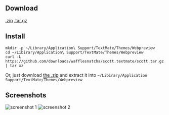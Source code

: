 Download
--------

[.zip](https://github.com/downloads/wafflesnatcha/scott.textmate/scott.zip)
[.tar.gz](https://github.com/downloads/wafflesnatcha/scott.textmate/scott.tar.gz)

Install
-------

	mkdir -p ~/Library/Application\ Support/TextMate/Themes/Webpreview
	cd ~/Libirary/Application\ Support/TextMate/Themes/Webpreview
	curl -L https://github.com/downloads/wafflesnatcha/scott.textmate/scott.tar.gz | tar xz

Or, just download [the .zip](https://github.com/downloads/wafflesnatcha/scott.textmate/scott.zip)
and extract it into `~/Libirary/Application Support/TextMate/Themes/Webpreview`

Screenshots
-----------

![screenshot 1](https://github.com/downloads/wafflesnatcha/scott.textmate/screenshot1.png)
![screenshot 2](https://github.com/downloads/wafflesnatcha/scott.textmate/screenshot2.png)